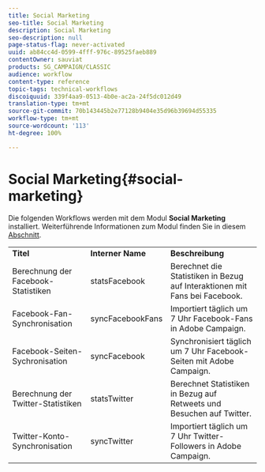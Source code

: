 ```yaml
---
title: Social Marketing
seo-title: Social Marketing
description: Social Marketing
seo-description: null
page-status-flag: never-activated
uuid: ab84cc4d-0599-4fff-976c-89525faeb889
contentOwner: sauviat
products: SG_CAMPAIGN/CLASSIC
audience: workflow
content-type: reference
topic-tags: technical-workflows
discoiquuid: 339f4aa9-0513-4b0e-ac2a-24f5dc012d49
translation-type: tm+mt
source-git-commit: 70b143445b2e77128b9404e35d96b39694d55335
workflow-type: tm+mt
source-wordcount: '113'
ht-degree: 100%

---
```



# Social Marketing{#social-marketing}

Die folgenden Workflows werden mit dem Modul **Social Marketing** installiert. Weiterführende Informationen zum Modul finden Sie in diesem [Abschnitt](../../social/using/starting-workflows.md).

<table> 
 <tbody> 
  <tr> 
   <td> <strong>Titel</strong><br /> </td> 
   <td> <strong>Interner Name</strong><br /> </td> 
   <td> <strong>Beschreibung</strong><br /> </td> 
  </tr> 
  <tr> 
   <td> <span class="uicontrol">Berechnung der Facebook-Statistiken</span> <br /> </td> 
   <td> <span class="uicontrol">statsFacebook</span> <br /> </td> 
   <td> Berechnet die Statistiken in Bezug auf Interaktionen mit Fans bei Facebook.<br /> </td> 
  </tr> 
  <tr> 
   <td> <span class="uicontrol">Facebook-Fan-Synchronisation</span> <br /> </td> 
   <td> <span class="uicontrol">syncFacebookFans</span> <br /> </td> 
   <td> Importiert täglich um 7 Uhr Facebook-Fans in Adobe Campaign.<br /> </td> 
  </tr> 
  <tr> 
   <td> <span class="uicontrol">Facebook-Seiten-Sychronisation</span> <br /> </td> 
   <td> <span class="uicontrol">syncFacebook</span> <br /> </td> 
   <td> Synchronisiert täglich um 7 Uhr Facebook-Seiten mit Adobe Campaign.<br /> </td> 
  </tr> 
  <tr> 
   <td> <span class="uicontrol">Berechnung der Twitter-Statistiken</span> <br /> </td> 
   <td> <span class="uicontrol">statsTwitter</span> <br /> </td> 
   <td> Berechnet Statistiken in Bezug auf Retweets und Besuchen auf Twitter.<br /> </td> 
  </tr> 
  <tr> 
   <td> <span class="uicontrol">Twitter-Konto-Synchronisation</span> <br /> </td> 
   <td> <span class="uicontrol">syncTwitter</span> <br /> </td> 
   <td> Importiert täglich um 7 Uhr Twitter-Followers in Adobe Campaign.<br /> </td> 
  </tr> 
 </tbody> 
</table>

